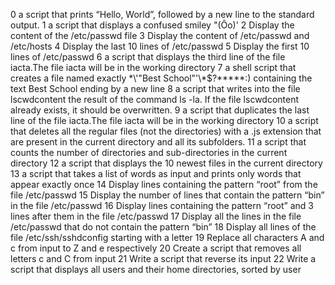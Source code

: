 0 a script that prints “Hello, World”, followed by a new line to the standard output.
1 a script that displays a confused smiley "(Ôo)'
2 Display the content of the /etc/passwd file
3 Display the content of /etc/passwd and /etc/hosts
4 Display the last 10 lines of /etc/passwd
5 Display the first 10 lines of /etc/passwd
6 a script that displays the third line of the file iacta.The file iacta will be in the working directory
7 a shell script that creates a file named exactly \*\\'"Best School"\'\\*$\?\*\*\*\*\*:) containing the text Best School ending by a new line
8 a script that writes into the file lscwdcontent the result of the command ls -la. If the file lscwdcontent already exists, it should be overwritten. 
9 a script that duplicates the last line of the file iacta.The file iacta will be in the working directory
10 a script that deletes all the regular files (not the directories) with a .js extension that are present in the current directory and all its subfolders.
11 a script that counts the number of directories and sub-directories in the current directory
12 a script that displays the 10 newest files in the current directory
13 a script that takes a list of words as input and prints only words that appear exactly once
14 Display lines containing the pattern “root” from the file /etc/passwd
15 Display the number of lines that contain the pattern “bin” in the file /etc/passwd
16 Display lines containing the pattern “root” and 3 lines after them in the file /etc/passwd
17 Display all the lines in the file /etc/passwd that do not contain the pattern “bin”
18 Display all lines of the file /etc/ssh/sshdconfig starting with a letter
19 Replace all characters A and c from input to Z and e respectively
20 Create a script that removes all letters c and C from input
21 Write a script that reverse its input
22 Write a script that displays all users and their home directories, sorted by user
